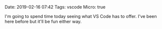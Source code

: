 Date: 2019-02-16 07:42
Tags: vscode
Micro: true

I'm going to spend time today seeing what VS Code has to offer. I've been here before but it'll be fun either way.